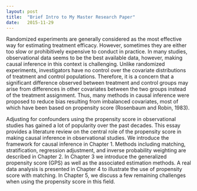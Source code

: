 ```yaml
---
layout: post
title:  "Brief Intro to My Master Research Paper"
date:   2015-11-29
---
```

<p>
<span class="dropcap">R</span>andomized experiments are generally considered as the most effective way for estimating treatment efficacy. However, sometimes they are either too slow or prohibitively expensive to conduct in practice. In many studies, observational data seems to be the best available data, however, making causal inference in this context is challenging. Unlike randomized experiments, investigators have no control over the covariate distributions of treatment and control populations. Therefore, it is a concern that a significant difference observed between treatment and control groups may arise from differences in other covariates between the two groups instead of the treatment assignment. Thus, many methods in causal inference were proposed to reduce bias resulting from imbalanced covariates, most of which have been based on propensity score (Rosenbaum and Robin, 1983).

Adjusting for confounders using the propensity score in observational studies has gained a lot of popularity over the past decades. This essay provides a literature review on the central role of the propensity score in making causal inference in observational studies. We introduce the framework for causal inference in Chapter 1. Methods including matching, stratification, regression adjustment, and inverse probability weighting are described in Chapter 2. In Chapter 3 we introduce the generalized propensity score (GPS) as well as the associated estimation methods. A real data analysis is presented in Chapter 4 to illustrate the use of propensity score with matching. In Chapter 5, we discuss a few remaining challenges when using the propensity score in this field.

</p>
